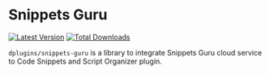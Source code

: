# Snippets Guru


[![Latest Version](https://img.shields.io/packagist/v/dplugins/snippets-guru.svg?style=flat-square)](https://github.com/dplugins/snippets-guru/releases)
[![Total Downloads](https://img.shields.io/packagist/dt/dplugins/snippets-guru.svg?style=flat-square)](https://packagist.org/packages/dplugins/snippets-guru)


`dplugins/snippets-guru` is a library to integrate Snippets Guru cloud service to Code Snippets and Script Organizer plugin.


